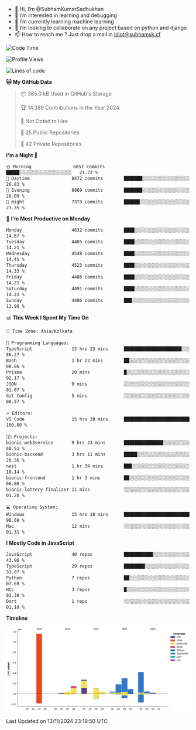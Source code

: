- 👋 Hi, I’m @SubhamKumarSadhukhan
- 👀 I’m interested in learning and debugging
- 🌱 I’m currently learning machine learning
- 💞️ I’m looking to collaborate on any project based on python and django
- 📫 How to reach me ?
      Just drop a mail in idiot@subhamsk.cf

<!---
SubhamKumarSadhukhan/SubhamKumarSadhukhan is a ✨ special ✨ repository because its `README.md` (this file) appears on your GitHub profile.
You can click the Preview link to take a look at your changes.
--->


<!--START_SECTION:waka-->
![Code Time](http://img.shields.io/badge/Code%20Time-2%2C621%20hrs%2045%20mins-blue)

![Profile Views](http://img.shields.io/badge/Profile%20Views-3-blue)

![Lines of code](https://img.shields.io/badge/From%20Hello%20World%20I%27ve%20Written-2.8%20million%20lines%20of%20code-blue)

**🐱 My GitHub Data** 

> 📦 385.0 kB Used in GitHub's Storage 
 > 
> 🏆 14,389 Contributions in the Year 2024
 > 
> 🚫 Not Opted to Hire
 > 
> 📜 25 Public Repositories 
 > 
> 🔑 42 Private Repositories 
 > 
**I'm a Night 🦉** 

```text
🌞 Morning                6857 commits        █████░░░░░░░░░░░░░░░░░░░░   21.72 % 
🌆 Daytime                8472 commits        ███████░░░░░░░░░░░░░░░░░░   26.83 % 
🌃 Evening                8869 commits        ███████░░░░░░░░░░░░░░░░░░   28.09 % 
🌙 Night                  7373 commits        ██████░░░░░░░░░░░░░░░░░░░   23.35 % 
```
📅 **I'm Most Productive on Monday** 

```text
Monday                   4632 commits        ████░░░░░░░░░░░░░░░░░░░░░   14.67 % 
Tuesday                  4485 commits        ████░░░░░░░░░░░░░░░░░░░░░   14.21 % 
Wednesday                4548 commits        ████░░░░░░░░░░░░░░░░░░░░░   14.41 % 
Thursday                 4523 commits        ████░░░░░░░░░░░░░░░░░░░░░   14.33 % 
Friday                   4486 commits        ████░░░░░░░░░░░░░░░░░░░░░   14.21 % 
Saturday                 4491 commits        ████░░░░░░░░░░░░░░░░░░░░░   14.23 % 
Sunday                   4406 commits        ███░░░░░░░░░░░░░░░░░░░░░░   13.96 % 
```


📊 **This Week I Spent My Time On** 

```text
🕑︎ Time Zone: Asia/Kolkata

💬 Programming Languages: 
TypeScript               13 hrs 23 mins      ██████████████████████░░░   86.27 % 
Bash                     1 hr 22 mins        ██░░░░░░░░░░░░░░░░░░░░░░░   08.86 % 
Prisma                   20 mins             █░░░░░░░░░░░░░░░░░░░░░░░░   02.17 % 
JSON                     9 mins              ░░░░░░░░░░░░░░░░░░░░░░░░░   01.07 % 
Git Config               5 mins              ░░░░░░░░░░░░░░░░░░░░░░░░░   00.57 % 

🔥 Editors: 
VS Code                  15 hrs 30 mins      █████████████████████████   100.00 % 

🐱‍💻 Projects: 
bionic-web3service       9 hrs 23 mins       ███████████████░░░░░░░░░░   60.51 % 
bionic-backend           3 hrs 11 mins       █████░░░░░░░░░░░░░░░░░░░░   20.56 % 
nest                     1 hr 34 mins        ███░░░░░░░░░░░░░░░░░░░░░░   10.14 % 
bionic-frontend          1 hr 3 mins         ██░░░░░░░░░░░░░░░░░░░░░░░   06.80 % 
bionic-lottery-finalizer 11 mins             ░░░░░░░░░░░░░░░░░░░░░░░░░   01.28 % 

💻 Operating System: 
Windows                  15 hrs 18 mins      █████████████████████████   98.69 % 
Mac                      12 mins             ░░░░░░░░░░░░░░░░░░░░░░░░░   01.31 % 
```

**I Mostly Code in JavaScript** 

```text
JavaScript               40 repos            ███████████░░░░░░░░░░░░░░   43.96 % 
TypeScript               29 repos            ████████░░░░░░░░░░░░░░░░░   31.87 % 
Python                   7 repos             ██░░░░░░░░░░░░░░░░░░░░░░░   07.69 % 
HCL                      3 repos             █░░░░░░░░░░░░░░░░░░░░░░░░   03.30 % 
Dart                     1 repo              ░░░░░░░░░░░░░░░░░░░░░░░░░   01.10 % 
```



**Timeline**

![Lines of Code chart](https://raw.githubusercontent.com/SubhamKumarSadhukhan/SubhamKumarSadhukhan/main/assets/bar_graph.png)


 Last Updated on 13/11/2024 23:19:50 UTC
<!--END_SECTION:waka-->
